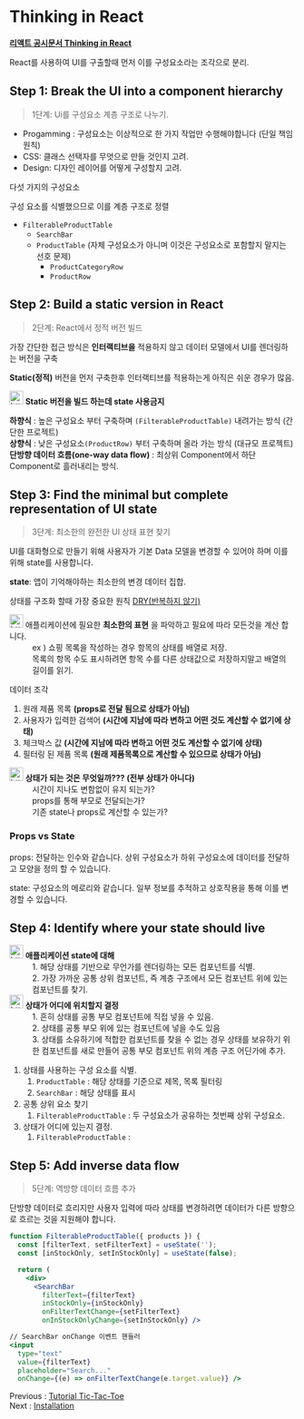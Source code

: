 # Thinking in React

[**리액트 공시문서 Thinking in React**](https://react.dev/learn/thinking-in-react)

React를 사용하여 UI를 구출할때 먼저 이를 구성요소라는 조각으로 분리.

## **Step 1: Break the UI into a component hierarchy**

> 1단계: Ui를 구성요소 계층 구조로 나누기.
> 
- Progamming : 구성요소는 이상적으로 한 가지 작업만 수행해야합니다 (단일 책임 원칙)
- CSS: 클래스 선택자를 무엇으로 만들 것인지 고려.
- Design: 디자인 레이어를 어떻게 구성할지 고려.


다섯 가지의 구성요소

구성 요소를 식별했으므로 이를 계층 구조로 정렬

- `FilterableProductTable`
    - `SearchBar`
    - `ProductTable` (자체 구성요소가 아니며 이것은 구성요소로 포함할지 말지는 선호 문제)
        - `ProductCategoryRow`
        - `ProductRow`

## **Step 2: Build a static version in React**

> 2단계: React에서 정적 버전 빌드
> 

가장 간단한 접근 방식은 **인터랙티브을** 적용하지 않고 데이터 모델에서 UI를 렌더링하는 버전을 구축

**Static(정적)** 버전을 먼저 구축한후 인터랙티브를 적용하는게 아직은 쉬운 경우가 많음.

<dl>
  <dt>
    <img src="https://www.notion.so/icons/light-bulb_green.svg" alt="https://www.notion.so/icons/light-bulb_green.svg" width="24px" />
    <strong>Static 버전을 빌드 하는데 state 사용금지</strong>
  </dt>
</dl>

**하향식** : 높은 구성요소 부터 구축하며 `(FilterableProductTable)` 내려가는 방식 (간단한 프로젝트)  
**상향식** :  낮은 구성요소`(ProductRow)` 부터 구축하며 올라 가는 방식 (대규모 프로젝트)  
**단방향 데이터 흐름(one-way data flow)** : 최상위 Component에서 하단 Component로 흘러내리는 방식.

## **Step 3: Find the minimal but complete representation of UI state**

> 3단계: 최소한의 완전한 UI 상태 표현 찾기
> 

UI를 대화형으로 만들기 위해 사용자가 기본 Data 모델을 변경할 수 있어야 하며 이를 위해 state를 사용합니다.

**state**: 앱이 기억해야하는 최소한의 변경 데이터 집합.

상태를 구조화 할때 가장 중요한 원칙 [DRY(반복하지 않기)](https://en.wikipedia.org/wiki/Don%27t_repeat_yourself)


<dl>
  <dt>
    <img src="https://www.notion.so/icons/light-bulb_green.svg" alt="https://www.notion.so/icons/light-bulb_green.svg" width="24px" />
    애플리케이션에 필요한 <strong>최소한의 표현</strong> 을 파악하고 필요에 따라 모든것을 계산 합니다.
  </dt>
  <dd>ex ) 쇼핑 목록을 작성하는 경우 항목의 상태를 배열로 저장.</dd>
  <dd>목록의 항목 수도 표시하려면 항목 수를 다른 상태값으로 저장하지말고 배열의 길이를 읽기.</dd>
</dl>


데이터 조각

1. 원래 제품 목록 **(props로 전달 됨으로 상태가 아님)**
2. 사용자가 입력한 검색어 **(시간에 지남에 따라 변하고 어떤 것도 계산할 수 없기에 상태)**
3. 체크박스 값 **(시간에 지남에 따라 변하고 어떤 것도 계산할 수 없기에 상태)**
4. 필터링 된 제품 목록 **(원래 제품목록으로 계산할 수 있으므로 상태가 아님)**

<dl>
  <dt>
    <img src="https://www.notion.so/icons/light-bulb_green.svg" alt="https://www.notion.so/icons/light-bulb_green.svg" width="24px" />
    <strong>상태가 되는 것은 무엇일까??? (전부 상태가 아니다)</strong>
  </dt>
  <dd>시간이 지나도 변함없이 유지 되는가?</dd>
  <dd>props를 통해 부모로 전달되는가?  </dd>
  <dd>기존 state나 props로 계산할 수 있는가?</dd>  
</dl>

### Props vs State

props: 전달하는 인수와 같습니다. 상위 구성요소가 하위 구성요소에 데이터를 전달하고 모양을 정의 할 수 있습니다.

state: 구성요소의 메로리와 같습니다. 일부 정보를 추적하고 상호작용을 통해 이를 변경할 수 있습니다.

## **Step 4: Identify where your state should live**


<dl>
  <dt>
    <img src="https://www.notion.so/icons/light-bulb_green.svg" alt="https://www.notion.so/icons/light-bulb_green.svg" width="24px" />
    <strong>애플리케이션 state에 대해</strong>
  </dt>
  <dd>1. 해당 상태를 기반으로 무언가를 렌더링하는 모든 컴포넌트를 식별.</dd>
  <dd>2. 가장 가까운 공통 상위 컴포넌트, 즉 계층 구조에서 모든 컴포넌트 위에 있는 컴포넌트를 찾기.</dd>

  <dt>
    <img src="https://www.notion.so/icons/light-bulb_green.svg" alt="https://www.notion.so/icons/light-bulb_green.svg" width="24px" />
    <strong>상태가 어디에 위치할지 결정</strong>
  </dt>
    <dd>1. 흔히 상태를 공통 부모 컴포넌트에 직접 넣을 수 있음.</dd>
    <dd>2. 상태를 공통 부모 위에 있는 컴포넌트에 넣을 수도 있음</dd>
    <dd>3. 상태를 소유하기에 적합한 컴포넌트를 찾을 수 없는 경우 상태를 보유하기 위한 컴포넌트를 새로 만들어 공통 부모 컴포넌트 위의 계층 구조 어딘가에 추가.</dd>
</dl>

1. 상태를 사용하는 구성 요소를 식별.
    1. `ProductTable` : 해당 상태를 기준으로 제목, 목록 필터링
    2. `SearchBar` : 해당 상태를 표시
2. 공통 상위 요소 찾기
    1. `FilterableProductTable` : 두 구성요소가 공유하는 첫번째 상위 구성요소.
3. 상태가 어디에 있는지 결정.
    1. `FilterableProductTable` : 

## **Step 5: Add inverse data flow**

> 5단계: 역방향 데이터 흐름 추가
> 

단방향 데이터로 흐리지만 사용자 입력에 따라 상태를 변경하려면 데이터가 다른 방향으로 흐르는 것을 지원해야 합니다.

```jsx
function FilterableProductTable({ products }) {
  const [filterText, setFilterText] = useState('');
  const [inStockOnly, setInStockOnly] = useState(false);

  return (
    <div>
      <SearchBar 
        filterText={filterText} 
        inStockOnly={inStockOnly}
        onFilterTextChange={setFilterText}
        onInStockOnlyChange={setInStockOnly} />

// SearchBar onChange 이벤트 핸들러 
<input 
  type="text" 
  value={filterText} 
  placeholder="Search..." 
  onChange={(e) => onFilterTextChange(e.target.value)} />
```

Previous : [Tutorial Tic-Tac-Toe](./001-리액트%20Tutorial%20Tic-Tac-Toe.md)  
Next : [Installation](./003-리액트%20Installation.md)